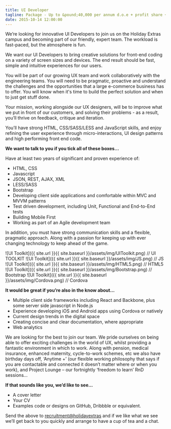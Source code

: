 ```yaml
---
title: UI Developer
tagline: Package - Up to &pound;40,000 per annum d.o.e + profit share + benefits
date: 2015-10-14 12:00:00
---
```


We’re looking for innovative UI Developers to join us on the Holiday Extras campus and becoming part of our friendly, expert team. The workload is fast-paced, but the atmosphere is fun.

We want our UI Developers to bring creative solutions for front-end coding on a variety of  screen sizes and devices. The end result should be fast, simple and intuitive experiences for our users.

You will be part of our growing UX team and work collaboratively with the engineering teams. You will need to be pragmatic, proactive and understand the challenges and the opportunities that a large e-commerce business has to offer.  You will know when it's time to build the perfect solution and when to just get stuff done.

Your mission, working alongside our UX designers, will be to improve what we put in front of our customers, and solving their problems - as a result, you’ll thrive on feedback, critique and iteration.

You’ll have strong HTML, CSS/SASS/LESS and JavaScript skills, and enjoy refining the user experience through micro-interactions, UI design patterns and high performing front end code.

**We want to talk to you if you tick all of these boxes&hellip;**

Have at least two years of significant and proven experience of:

- HTML, CSS
- Javascript
- JSON, REST, AJAX, XML
- LESS/SASS
- Bootstrap
- Developing client side applications and comfortable within MVC and MVVM patterns
- Test driven development, including Unit, Functional and End-to-End tests
- Building Mobile First
- Working as part of an Agile development team

In addition, you must have strong communication skills and a flexible, pragmatic approach. Along with a passion for keeping up with ever changing technology to keep ahead of the game.

![UI Toolkit]({{ site.url }}{{ site.baseurl }}/assets/img/UIToolkit.png) // UI TOOLKIT
![UI Toolkit]({{ site.url }}{{ site.baseurl }}/assets/img/JS.png) // JS
![UI Toolkit]({{ site.url }}{{ site.baseurl }}/assets/img/HTML5.png) // HTML5
![UI Toolkit]({{ site.url }}{{ site.baseurl }}/assets/img/Bootstrap.png) // Bootstrap
![UI Toolkit]({{ site.url }}{{ site.baseurl }}/assets/img/Cordova.png) // Cordova

**It would be great if you’re also in the know about&hellip;**

- Multiple client side frameworks including React and Backbone, plus some server side javascript in Node.js
- Experience developing iOS and Android apps using Cordova or natively
- Current design trends in the digital space
- Creating concise and clear documentation, where appropriate
- Web analytics

We are looking for the best to join our team. We pride ourselves on being able to offer exciting challenges in the world of UX, whilst providing a fantastic environment in which to work. Along with pension, medical insurance, enhanced maternity, cycle-to-work schemes, etc we also have birthday days off, ‘Anytime +’ (our flexible working philosophy that says if you are contactable and connected it doesn’t matter where or when you work), and Project Lounge – our fortnightly ‘freedom to learn’ RnD sessions&hellip;

**If that sounds like you, we’d like to see&hellip;**

- A cover letter
- Your CV
- Examples code or designs on GitHub, Dribbble or equivalent.

Send the above to [recruitment@holidayextras](mailto:recruitment@holidayextras) and if we like what we see we’ll get back to you quickly and arrange to have a cup of tea and a chat.
